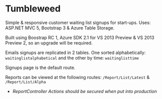 Tumbleweed
==========

Simple & responsive customer waiting list signups for start-ups. Uses: ASP.NET MVC 5, Bootstrap 3 & Azure Table Storage.

Built using Boostrap RC 1, Azure SDK 2.1 for VS 2013 Preview & VS 2013 Preview 2, so an upgrade will be required. 

Emails signups are replicated in 2 tables. One sorted alphabetically: `waitinglistalphabetical` and the other by time: `waitinglisttime`

Signups page is the default route.

Reports can be viewed at the following routes: `/Report/List/Latest` & `/Report/List/Alpha`

* _ReportController Actions should be secured when put into production_

